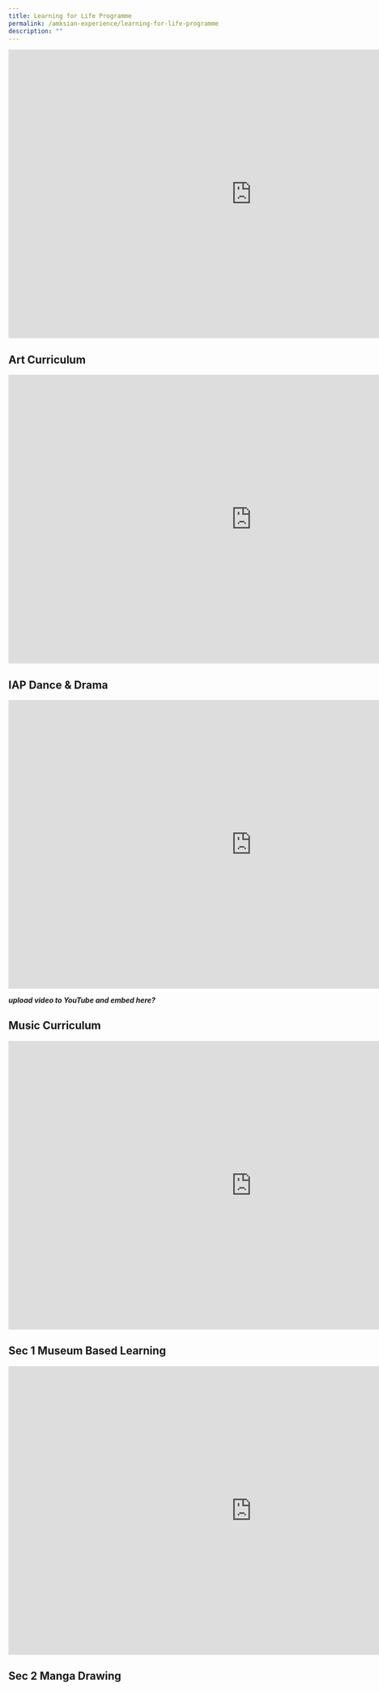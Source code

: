 ```yaml
---
title: Learning for Life Programme
permalink: /amksian-experience/learning-for-life-programme
description: ""
---
```

<iframe allowfullscreen="true" height="569" width="960" frameborder="0" src="https://docs.google.com/presentation/d/e/2PACX-1vRAeIRz4Bhfnhm8K3Zx51M4AMdpkPqJE1CgD0UKnHl-STEQ006KYVygmgW3poOlF-jAeDizN-4Ev_C0/embed?start=true&amp;loop=true&amp;delayms=10000"></iframe>

Art Curriculum
--------------

<iframe src="https://docs.google.com/presentation/d/e/2PACX-1vSQeN9BDICLC-5ozc-gFaTfbvqNuZAZdfIJtz20ec6IGeLH6YVjl4iGPTmaByfSc9mHPf5gwtuqh-04/embed?start=true&amp;loop=true&amp;delayms=10000" frameborder="0" width="960" height="569" allowfullscreen="true"></iframe>

IAP Dance &amp; Drama
-----------------

<iframe allowfullscreen="true" height="569" width="960" frameborder="0" src="https://docs.google.com/presentation/d/e/2PACX-1vR4zx2QTOocOiKonUg_sS3It0Gz9oKFnYRGvmI7RQBlvgdVcQHDjqHvi1IV3ddkk9sX41Kyk-QIXK3r/embed?start=true&amp;loop=true&amp;delayms=10000"></iframe>
<br>

***upload video to YouTube and embed here?***

Music Curriculum
----------------

<iframe src="https://docs.google.com/presentation/d/e/2PACX-1vRPnAjVAjFEcIGIKpClHrvVGQHuC7ntfAtLsXBXHr9P6l5qRJLBMsRs__ZWUAV6r_xJ1Lxxn_dmyY4S/embed?start=true&amp;loop=true&amp;delayms=10000" frameborder="0" width="960" height="569" allowfullscreen="true"></iframe>

Sec 1 Museum Based Learning
---------------------------

<iframe allowfullscreen="true" height="569" width="960" frameborder="0" src="https://docs.google.com/presentation/d/e/2PACX-1vR6PXbdrCwH5GqLJ_b3466p8-Bhb5l9Revhzys2YYdXmC1-U-OQtNuvDC8bpwOxdCbCBzQ3rASO_M5w/embed?start=true&amp;loop=true&amp;delayms=10000"></iframe>

Sec 2 Manga Drawing
-------------------